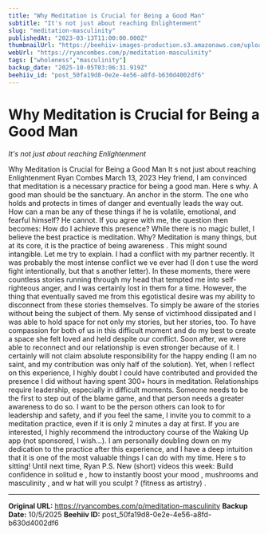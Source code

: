```yaml
---
title: "Why Meditation is Crucial for Being a Good Man"
subtitle: "It's not just about reaching Enlightenment"
slug: "meditation-masculinity"
publishedAt: "2023-03-13T11:00:00.000Z"
thumbnailUrl: "https://beehiiv-images-production.s3.amazonaws.com/uploads/asset/file/d04e4ba4-2266-4627-b24b-7aea8ebb123f/max-vs-PjCh5goo-unsplash.jpg?t=1678703311"
webUrl: "https://ryancombes.com/p/meditation-masculinity"
tags: ["wholeness","masculinity"]
backup_date: "2025-10-05T03:06:31.919Z"
beehiiv_id: "post_50fa19d8-0e2e-4e56-a8fd-b630d4002df6"
---
```


# Why Meditation is Crucial for Being a Good Man

*It's not just about reaching Enlightenment*



Why Meditation is Crucial for Being a Good Man It s not just about reaching Enlightenment Ryan Combes March 13, 2023 Hey friend, I am convinced that meditation is a necessary practice for being a good man. Here s why. A good man should be the sanctuary. An anchor in the storm. The one who holds and protects in times of danger and eventually leads the way out. How can a man be any of these things if he is volatile, emotional, and fearful himself? He cannot. If you agree with me, the question then becomes: How do I achieve this presence? While there is no magic bullet, I believe the best practice is meditation. Why? Meditation is many things, but at its core, it is the practice of being awareness . This might sound intangible. Let me try to explain. I had a conflict with my partner recently. It was probably the most intense conflict we ve ever had (I don t use the word fight intentionally, but that s another letter). In these moments, there were countless stories running through my head that tempted me into self-righteous anger, and I was certainly lost in them for a time. However, the thing that eventually saved me from this egotistical desire was my ability to disconnect from these stories themselves. To simply be aware of the stories without being the subject of them. My sense of victimhood dissipated and I was able to hold space for not only my stories, but her stories, too. To have compassion for both of us in this difficult moment and do my best to create a space she felt loved and held despite our conflict. Soon after, we were able to reconnect and our relationship is even stronger because of it. I certainly will not claim absolute responsibility for the happy ending (I am no saint, and my contribution was only half of the solution). Yet, when I reflect on this experience, I highly doubt I could have contributed and provided the presence I did without having spent 300+ hours in meditation. Relationships require leadership, especially in difficult moments. Someone needs to be the first to step out of the blame game, and that person needs a greater awareness to do so. I want to be the person others can look to for leadership and safety, and if you feel the same, I invite you to commit to a meditation practice, even if it is only 2 minutes a day at first. If you are interested, I highly recommend the introductory course of the Waking Up app (not sponsored, I wish...). I am personally doubling down on my dedication to the practice after this experience, and I have a deep intuition that it is one of the most valuable things I can do with my time. Here s to sitting! Until next time, Ryan P.S. New (short) videos this week: Build confidence in solitud e , how to instantly boost your mood , mushrooms and masculinity , and w hat will you sculpt ? (fitness as artistry) .

---

**Original URL:** https://ryancombes.com/p/meditation-masculinity
**Backup Date:** 10/5/2025
**Beehiiv ID:** post_50fa19d8-0e2e-4e56-a8fd-b630d4002df6
